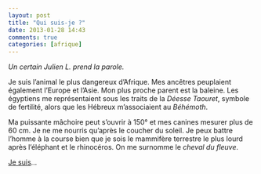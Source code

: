 ```yaml
---
layout: post
title: "Qui suis-je ?"
date: 2013-01-28 14:43
comments: true
categories: [afrique]
---
```

_Un certain Julien L. prend la parole._

Je suis l’animal le plus dangereux d’Afrique. Mes ancêtres peuplaient également l’Europe et l’Asie. Mon plus proche parent est la baleine. Les égyptiens me représentaient sous les traits de la _Déesse Taouret_, symbole de fertilité, alors que les Hébreux m’associaient au _Béhémoth_.

Ma puissante mâchoire peut s’ouvrir à 150° et mes canines mesurer plus de 60 cm. Je ne me nourris qu’après le coucher du soleil. Je peux battre l’homme à la course bien que je sois le mammifère terrestre le plus lourd après l’éléphant et le rhinocéros. On me surnomme le _cheval du fleuve_.

[Je suis](http://www.youtube.com/watch?v=3J45ojsP6Dc)...
